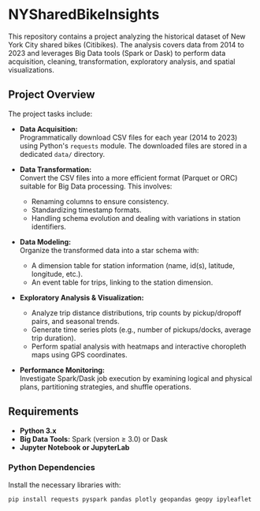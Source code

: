 # NYSharedBikeInsights

This repository contains a project analyzing the historical dataset of New York City shared bikes (Citibikes). The analysis covers data from 2014 to 2023 and leverages Big Data tools (Spark or Dask) to perform data acquisition, cleaning, transformation, exploratory analysis, and spatial visualizations.

## Project Overview

The project tasks include:
- **Data Acquisition:**  
  Programmatically download CSV files for each year (2014 to 2023) using Python's `requests` module. The downloaded files are stored in a dedicated `data/` directory.
  
- **Data Transformation:**  
  Convert the CSV files into a more efficient format (Parquet or ORC) suitable for Big Data processing. This involves:
  - Renaming columns to ensure consistency.
  - Standardizing timestamp formats.
  - Handling schema evolution and dealing with variations in station identifiers.

- **Data Modeling:**  
  Organize the transformed data into a star schema with:
  - A dimension table for station information (name, id(s), latitude, longitude, etc.).
  - An event table for trips, linking to the station dimension.

- **Exploratory Analysis & Visualization:**  
  - Analyze trip distance distributions, trip counts by pickup/dropoff pairs, and seasonal trends.
  - Generate time series plots (e.g., number of pickups/docks, average trip duration).
  - Perform spatial analysis with heatmaps and interactive choropleth maps using GPS coordinates.
  
- **Performance Monitoring:**  
  Investigate Spark/Dask job execution by examining logical and physical plans, partitioning strategies, and shuffle operations.

## Requirements

- **Python 3.x**
- **Big Data Tools:** Spark (version ≥ 3.0) or Dask
- **Jupyter Notebook or JupyterLab**

### Python Dependencies

Install the necessary libraries with:
```bash
pip install requests pyspark pandas plotly geopandas geopy ipyleaflet